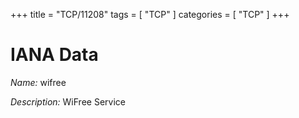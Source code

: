 +++
title = "TCP/11208"
tags = [ "TCP" ]
categories = [ "TCP" ]
+++

# IANA Data

_Name:_ wifree

_Description:_ WiFree Service

